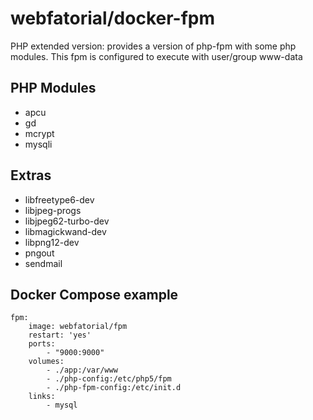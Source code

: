 # webfatorial/docker-fpm

PHP extended version: provides a version of php-fpm with some php modules.
This fpm is configured to execute with user/group www-data

## PHP Modules

* apcu
* gd
* mcrypt
* mysqli

## Extras

* libfreetype6-dev
* libjpeg-progs
* libjpeg62-turbo-dev
* libmagickwand-dev
* libpng12-dev
* pngout
* sendmail

## Docker Compose example

```
fpm:
    image: webfatorial/fpm
    restart: 'yes'
    ports:
        - "9000:9000"
    volumes:
        - ./app:/var/www
        - ./php-config:/etc/php5/fpm
        - ./php-fpm-config:/etc/init.d
    links:
        - mysql
```